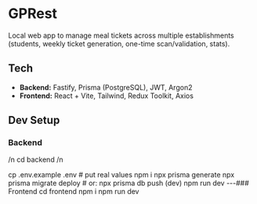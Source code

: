 # GPRest

Local web app to manage meal tickets across multiple establishments (students, weekly ticket generation, one-time scan/validation, stats).

## Tech
- **Backend:** Fastify, Prisma (PostgreSQL), JWT, Argon2
- **Frontend:** React + Vite, Tailwind, Redux Toolkit, Axios

## Dev Setup

### Backend
/n
cd backend /n


cp .env.example .env   # put real values
npm i
npx prisma generate
npx prisma migrate deploy   # or: npx prisma db push (dev)
npm run dev
---### Frontend
cd frontend
npm i
npm run dev
